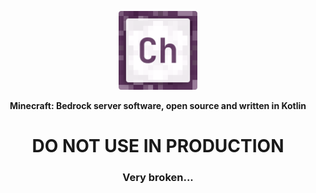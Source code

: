 <p align="center">
    <a href="https://enderverse-creations.com">
      <img src=".github/img/chorus.png" width=25% alt="Chorus">
    </a>
    <p align="center">
        <strong>
            Minecraft: Bedrock server software, open source and written in Kotlin
        </strong>
    </p>
    <h1 align="center">
        DO NOT USE IN PRODUCTION
    </h1>
    <h3 align="center">
        Very broken...
    </h3>
</p>